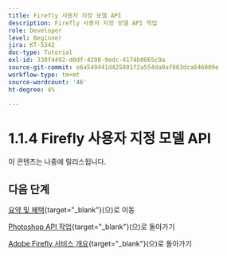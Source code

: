 ```yaml
---
title: Firefly 사용자 지정 모델 API
description: Firefly 사용자 지정 모델 API 작업
role: Developer
level: Beginner
jira: KT-5342
doc-type: Tutorial
exl-id: 330f4492-d0df-4298-9edc-4174b0065c9a
source-git-commit: e6a549441d425801f2a554da9af803dca646009e
workflow-type: tm+mt
source-wordcount: '46'
ht-degree: 4%

---
```


# 1.1.4 Firefly 사용자 지정 모델 API

이 콘텐츠는 나중에 릴리스됩니다.

## 다음 단계

[요약 및 혜택](./summary.md){target="_blank"}(으)로 이동

[Photoshop API 작업](./ex3.md){target="_blank"}(으)로 돌아가기

[Adobe Firefly 서비스 개요](./firefly-services.md){target="_blank"}(으)로 돌아가기
